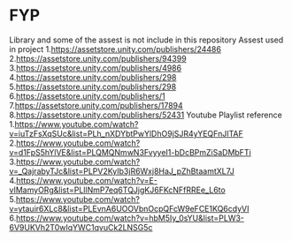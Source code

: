 # FYP

Library and some of the assest is not include in this repository 
Assest used in project 
1.https://assetstore.unity.com/publishers/24486
2.https://assetstore.unity.com/publishers/94399
3.https://assetstore.unity.com/publishers/4986
4.https://assetstore.unity.com/publishers/298
5.https://assetstore.unity.com/publishers/298
6.https://assetstore.unity.com/publishers/1
7.https://assetstore.unity.com/publishers/17894
8.https://assetstore.unity.com/publishers/52431
Youtube Playlist reference
1.https://www.youtube.com/watch?v=iuTzFsXqSUc&list=PLh_nXDYbtPwYlDhO9jSJR4yYEQFnJITAF
2.https://www.youtube.com/watch?v=d1FpS5hYlVE&list=PLQMQNmwN3FvyyeI1-bDcBPmZiSaDMbFTi
3.https://www.youtube.com/watch?v=_QajrabyTJc&list=PLPV2KyIb3jR6Wxj8HaJ_pZhBtaamtXL7J
4.https://www.youtube.com/watch?v=E-vIMamyORg&list=PLllNmP7eq6TQJjgKJ6FKcNFfRREe_L6to
5.https://www.youtube.com/watch?v=ytauir6XLc8&list=PLEvnA6UOOVbnOcpQFcW9eFCE1KQ6cdyVI
6.https://www.youtube.com/watch?v=hbM5Iy_0sYU&list=PLW3-6V9UKVh2T0wIqYWC1qvuCk2LNSG5c

